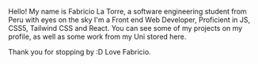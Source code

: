 Hello! 
My name is Fabricio La Torre, a software engineering student from Peru with eyes on the sky
I'm a Front end Web Developer, Proficient in JS, CSS5, Tailwind CSS and React.
You can see some of my projects on my profile, as well as some work from my Uni stored here.


Thank you for stopping by :D
Love
Fabricio.
